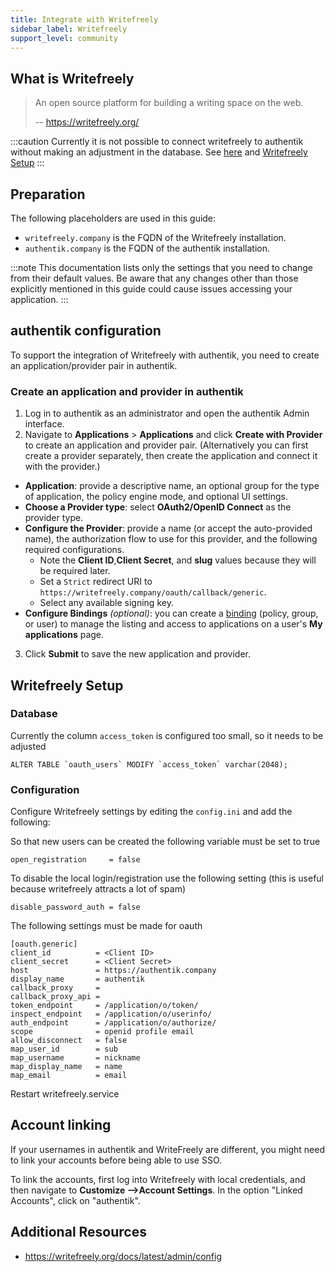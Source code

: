 ```yaml
---
title: Integrate with Writefreely
sidebar_label: Writefreely
support_level: community
---
```


## What is Writefreely

> An open source platform for building a writing space on the web.
>
> -- https://writefreely.org/

:::caution
Currently it is not possible to connect writefreely to authentik without making an adjustment in the database. See [here](https://github.com/writefreely/writefreely/issues/516) and [Writefreely Setup](https://goauthentik.io/integrations/services/writefreely/#writefreely-setup)
:::

## Preparation

The following placeholders are used in this guide:

- `writefreely.company` is the FQDN of the Writefreely installation.
- `authentik.company` is the FQDN of the authentik installation.

:::note
This documentation lists only the settings that you need to change from their default values. Be aware that any changes other than those explicitly mentioned in this guide could cause issues accessing your application.
:::

## authentik configuration

To support the integration of Writefreely with authentik, you need to create an application/provider pair in authentik.

### Create an application and provider in authentik

1. Log in to authentik as an administrator and open the authentik Admin interface.
2. Navigate to **Applications** > **Applications** and click **Create with Provider** to create an application and provider pair. (Alternatively you can first create a provider separately, then create the application and connect it with the provider.)

- **Application**: provide a descriptive name, an optional group for the type of application, the policy engine mode, and optional UI settings.
- **Choose a Provider type**: select **OAuth2/OpenID Connect** as the provider type.
- **Configure the Provider**: provide a name (or accept the auto-provided name), the authorization flow to use for this provider, and the following required configurations.
    - Note the **Client ID**,**Client Secret**, and **slug** values because they will be required later.
    - Set a `Strict` redirect URI to `https://writefreely.company/oauth/callback/generic`.
    - Select any available signing key.
- **Configure Bindings** _(optional)_: you can create a [binding](https://docs.goauthentik.io/docs/add-secure-apps/flows-stages/bindings/) (policy, group, or user) to manage the listing and access to applications on a user's **My applications** page.

3. Click **Submit** to save the new application and provider.

## Writefreely Setup

### Database

Currently the column `access_token` is configured too small, so it needs to be adjusted

```
ALTER TABLE `oauth_users` MODIFY `access_token` varchar(2048);
```

### Configuration

Configure Writefreely settings by editing the `config.ini` and add the following:

So that new users can be created the following variable must be set to true

```
open_registration     = false
```

To disable the local login/registration use the following setting (this is useful because writefreely attracts a lot of spam)

```
disable_password_auth = false
```

The following settings must be made for oauth

```
[oauth.generic]
client_id          = <Client ID>
client_secret      = <Client Secret>
host               = https://authentik.company
display_name       = authentik
callback_proxy     =
callback_proxy_api =
token_endpoint     = /application/o/token/
inspect_endpoint   = /application/o/userinfo/
auth_endpoint      = /application/o/authorize/
scope              = openid profile email
allow_disconnect   = false
map_user_id        = sub
map_username       = nickname
map_display_name   = name
map_email          = email
```

Restart writefreely.service

## Account linking

If your usernames in authentik and WriteFreely are different, you might need to link your accounts before being able to use SSO.

To link the accounts, first log into Writefreely with local credentials, and then navigate to **Customize -->Account Settings**. In the option "Linked Accounts", click on "authentik".

## Additional Resources

- https://writefreely.org/docs/latest/admin/config
